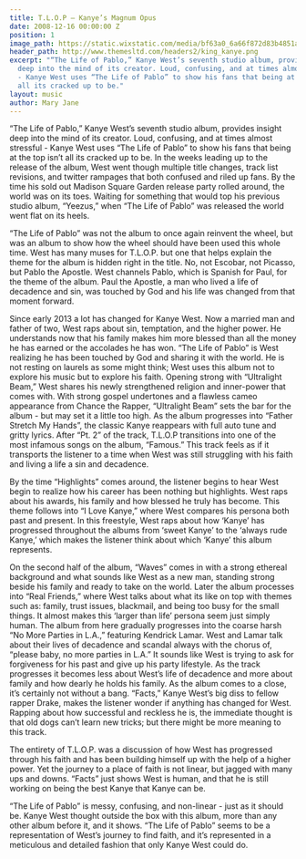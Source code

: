 ```yaml
---
title: T.L.O.P — Kanye’s Magnum Opus
date: 2008-12-16 00:00:00 Z
position: 1
image_path: https://static.wixstatic.com/media/bf63a0_6a66f872d83b4851ae4a5514bb5db69a.jpg/v1/fill/w_600,h_600,al_c,lg_1,q_80/bf63a0_6a66f872d83b4851ae4a5514bb5db69a.jpg
header_path: http://www.themesltd.com/headers2/king_kanye.png
excerpt: "“The Life of Pablo,” Kanye West’s seventh studio album, provides insight
  deep into the mind of its creator. Loud, confusing, and at times almost stressful
  - Kanye West uses “The Life of Pablo” to show his fans that being at the top isn’t
  all its cracked up to be."
layout: music
author: Mary Jane
---
```


“The Life of Pablo,” Kanye West’s seventh studio album, provides insight deep into the mind of its creator. Loud, confusing, and at times almost stressful - Kanye West uses “The Life of Pablo” to show his fans that being at the top isn’t all its cracked up to be.
In the weeks leading up to the release of the album, West went though multiple title changes, track list revisions, and twitter rampages that both confused and riled up fans. By the time his sold out Madison Square Garden release party rolled around, the world was on its toes. Waiting for something that would top his previous studio album, “Yeezus,” when “The Life of Pablo” was released the world went flat on its heels.
 
“The Life of Pablo” was not the album to once again reinvent the wheel, but was an album to show how the wheel should have been used this whole time. West has many muses for T.L.O.P. but one that helps explain the theme for the album is hidden right in the title. No, not Escobar, not Picasso, but Pablo the Apostle. West channels Pablo, which is Spanish for Paul, for the theme of the album. Paul the Apostle, a man who lived a life of decadence and sin, was touched by God and his life was changed from that moment forward.
 
Since early 2013 a lot has changed for Kanye West. Now a married man and father of two, West raps about sin, temptation, and the higher power. He understands now that his family makes him more blessed than all the money he has earned or the accolades he has won. “The Life of Pablo” is West realizing he has been touched by God and sharing it with the world. He is not resting on laurels as some might think; West uses this album not to explore his music but to explore his faith.
Opening strong with “Ultralight Beam,” West shares his newly strengthened religion and inner-power that comes with. With strong gospel undertones and a flawless cameo appearance from Chance the Rapper, “Ultralight Beam” sets the bar for the album - but may set it a little too high. As the album progresses into “Father Stretch My Hands”, the classic Kanye reappears with full auto tune and gritty lyrics. After “Pt. 2” of the track, T.L.O.P transitions into one of the most infamous songs on the album, “Famous.” This track feels as if it transports the listener to a time when West was still struggling with his faith and living a life a sin and decadence.
 
By the time “Highlights” comes around, the listener begins to hear West begin to realize how his career has been nothing but highlights. West raps about his awards, his family and how blessed he truly has become. This theme follows into “I Love Kanye,” where West compares his persona both past and present. In this freestyle, West raps about how ‘Kanye’ has progressed throughout the albums from ‘sweet Kanye’ to the ‘always rude Kanye,’ which makes the listener think about which ‘Kanye’ this album represents.
 
On the second half of the album, “Waves” comes in with a strong ethereal background and what sounds like West as a new man, standing strong beside his family and ready to take on the world. Later the album processes into “Real Friends,” where West talks about what its like on top with themes such as: family, trust issues, blackmail, and being too busy for the small things. It almost makes this ‘larger than life’ persona seem just simply human. The album from here gradually progresses into the coarse harsh “No More Parties in L.A.,” featuring Kendrick Lamar. West and Lamar talk about their lives of decadence and scandal always with the chorus of, “please baby, no more parties in L.A.” It sounds like West is trying to ask for forgiveness for his past and give up his party lifestyle. As the track progresses it becomes less about West’s life of decadence and more about family and how dearly he holds his family. As the album comes to a close, it’s certainly not without a bang. “Facts,” Kanye West’s big diss to fellow rapper Drake, makes the listener wonder if anything has changed for West. Rapping about how successful and reckless he is, the immediate thought is that old dogs can’t learn new tricks; but there might be more meaning to this track.
 
The entirety of T.L.O.P. was a discussion of how West has progressed through his faith and has been building himself up with the help of a higher power. Yet the journey to a place of faith is not linear, but jagged with many ups and downs. “Facts” just shows West is human, and that he is still working on being the best Kanye that Kanye can be.
 
“The Life of Pablo” is messy, confusing, and non-linear - just as it should be. Kanye West thought outside the box with this album, more than any other album before it, and it shows. “The Life of Pablo” seems to be a representation of West’s journey to find faith, and it’s represented in a meticulous and detailed fashion that only Kanye West could do.
